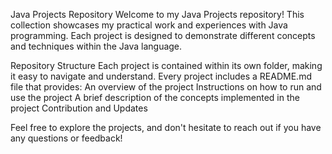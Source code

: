 Java Projects Repository
Welcome to my Java Projects repository! This collection showcases my practical work and experiences with Java programming. Each project is designed to demonstrate different concepts and techniques within the Java language.

Repository Structure
Each project is contained within its own folder, making it easy to navigate and understand.
Every project includes a README.md file that provides:
An overview of the project
Instructions on how to run and use the project
A brief description of the concepts implemented in the project
Contribution and Updates

Feel free to explore the projects, and don't hesitate to reach out if you have any questions or feedback!
